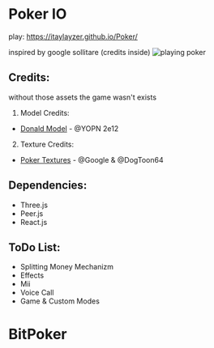 # Poker IO

play: https://itaylayzer.github.io/Poker/ 

inspired by google sollitare (credits inside)
![playing poker](https://cdn.discordapp.com/attachments/1005211638191890532/1184927617896431656/image.png?ex=658dc0d6&is=657b4bd6&hm=a7c39e16794a3cc9f2b419d6d512bd1e14857de58f9cbaa83a5304b5fcae6fed&)

## Credits:
without those assets the game wasn't exists
1. Model Credits:
  - [Donald Model](https://sketchfab.com/3d-models/base-mesh-low-poly-character-84cd6685487949bca626bcfc244d) - @YOPN 2e12
2. Texture Credits:
  - [Poker Textures](https://www.spriters-resource.com/browser_games/googlesolitaire/sheet/147613/) - @Google & @DogToon64

## Dependencies:

-   Three.js
-   Peer.js
-   React.js

## ToDo List:

-   Splitting Money Mechanizm
-   Effects
-   Mii
-   Voice Call
-   Game & Custom Modes
# BitPoker
